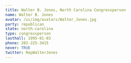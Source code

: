 ```yaml
---
title: Walter B. Jones, North Carolina Congressperson
name: Walter B. Jones
avatar: /ui/img/avatars/Walter_Jones.jpg
party: republican
state: north-carolina
type: congressperson
lasthall: 1995-01-03
phone: 202-225-3415
never: TRUE
twitter: RepWalterJones
---
```

